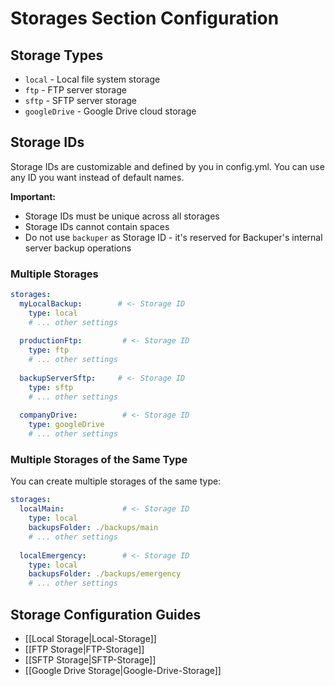 # Storages Section Configuration

## Storage Types

- `local` - Local file system storage
- `ftp` - FTP server storage
- `sftp` - SFTP server storage
- `googleDrive` - Google Drive cloud storage

## Storage IDs

Storage IDs are customizable and defined by you in config.yml. You can use any ID you want instead of default names.

**Important:**
- Storage IDs must be unique across all storages
- Storage IDs cannot contain spaces
- Do not use `backuper` as Storage ID - it's reserved for Backuper's internal server backup operations

### Multiple Storages

```yaml
storages:
  myLocalBackup:        # <- Storage ID
    type: local
    # ... other settings
    
  productionFtp:         # <- Storage ID
    type: ftp
    # ... other settings
    
  backupServerSftp:     # <- Storage ID
    type: sftp
    # ... other settings
    
  companyDrive:          # <- Storage ID
    type: googleDrive
    # ... other settings
```

### Multiple Storages of the Same Type

You can create multiple storages of the same type:

```yaml
storages:
  localMain:             # <- Storage ID
    type: local
    backupsFolder: ./backups/main
    # ... other settings
    
  localEmergency:        # <- Storage ID
    type: local
    backupsFolder: ./backups/emergency
    # ... other settings
```

## Storage Configuration Guides

- [[Local Storage|Local-Storage]]
- [[FTP Storage|FTP-Storage]]
- [[SFTP Storage|SFTP-Storage]]
- [[Google Drive Storage|Google-Drive-Storage]]
